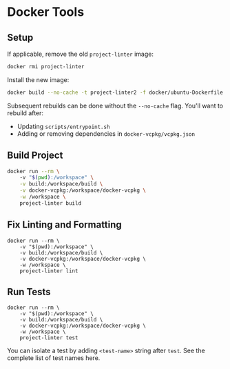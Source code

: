 # Docker Tools

## Setup

If applicable, remove the old `project-linter` image:

```bash
docker rmi project-linter
```

Install the new image:

```bash
docker build --no-cache -t project-linter2 -f docker/ubuntu-Dockerfile .
```

Subsequent rebuilds can be done without the `--no-cache` flag.
You'll want to rebuild after:

- Updating `scripts/entrypoint.sh`
- Adding or removing dependencies in `docker-vcpkg/vcpkg.json`

## Build Project
```bash
docker run --rm \                                                                                               ─╯
    -v "$(pwd):/workspace" \
    -v build:/workspace/build \
    -v docker-vcpkg:/workspace/docker-vcpkg \
    -w /workspace \
    project-linter build
```

## Fix Linting and Formatting
```
docker run --rm \
    -v "$(pwd):/workspace" \
    -v build:/workspace/build \
    -v docker-vcpkg:/workspace/docker-vcpkg \
    -w /workspace \
    project-linter lint
```

## Run Tests
```
docker run --rm \
    -v "$(pwd):/workspace" \
    -v build:/workspace/build \
    -v docker-vcpkg:/workspace/docker-vcpkg \
    -w /workspace \
    project-linter test
```
You can isolate a test by adding `<test-name>` string after `test`. See the complete list of test names here.
